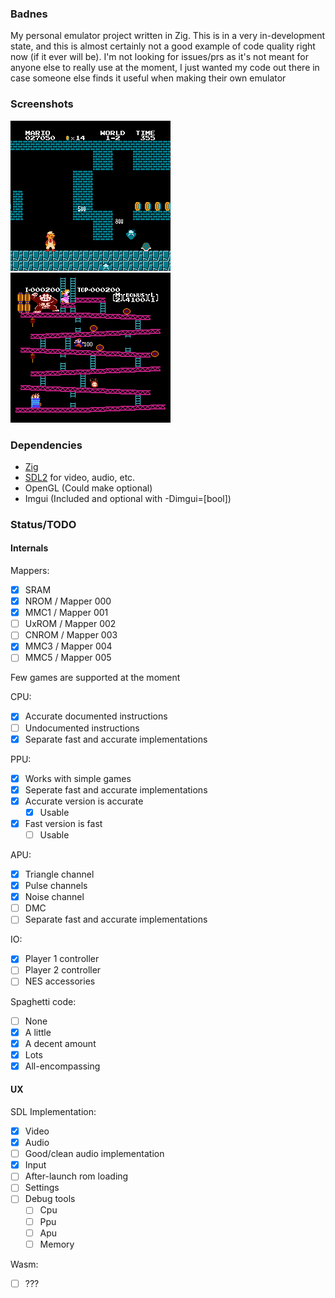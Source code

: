 ### Badnes

My personal emulator project written in Zig.
This is in a very in-development state, and this is almost certainly not a good example of code quality right now (if it ever will be).
I'm not looking for issues/prs as it's not meant for anyone else to really use at the moment, I just wanted my code out there in case someone else finds it useful when making their own emulator

### Screenshots

![Super Mario Bros](screenshots/SMB.png)
![Donkey Kong](screenshots/DK.png)

### Dependencies

- [Zig](https://ziglang.org/)
- [SDL2](https://www.libsdl.org/download-2.0.php) for video, audio, etc.
- OpenGL (Could make optional)
- Imgui (Included and optional with -Dimgui=[bool])

### Status/TODO

#### Internals

Mappers:

- [x] SRAM
- [x] NROM / Mapper 000
- [x] MMC1 / Mapper 001
- [ ] UxROM / Mapper 002
- [ ] CNROM / Mapper 003
- [x] MMC3 / Mapper 004
- [ ] MMC5 / Mapper 005

Few games are supported at the moment

CPU:

- [x] Accurate documented instructions
- [ ] Undocumented instructions
- [x] Separate fast and accurate implementations

PPU:

- [x] Works with simple games
- [x] Seperate fast and accurate implementations
- [x] Accurate version is accurate
    - [x] Usable
- [x] Fast version is fast
    - [ ] Usable

APU:

- [x] Triangle channel
- [x] Pulse channels
- [x] Noise channel
- [ ] DMC
- [ ] Separate fast and accurate implementations

IO:

- [x] Player 1 controller
- [ ] Player 2 controller
- [ ] NES accessories

Spaghetti code:

- [ ] None
- [x] A little
- [x] A decent amount
- [x] Lots
- [x] All-encompassing

#### UX

SDL Implementation:

- [x] Video
- [x] Audio
- [ ] Good/clean audio implementation
- [x] Input
- [ ] After-launch rom loading
- [ ] Settings
- [ ] Debug tools
    - [ ] Cpu
    - [ ] Ppu
    - [ ] Apu
    - [ ] Memory

Wasm:

- [ ] ???

